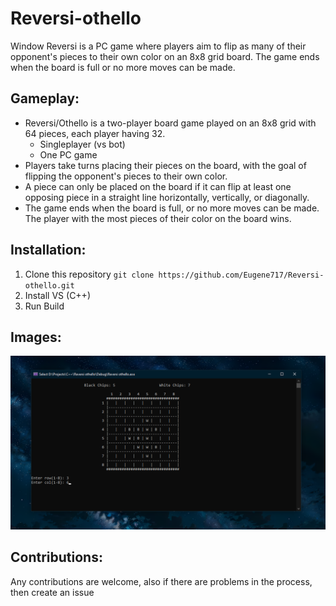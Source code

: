 # Reversi-othello
Window Reversi is a PC game where players aim to flip as many of their opponent's pieces to their own color on an 8x8 grid board. The game ends when the board is full or no more moves can be made.

## Gameplay:
- Reversi/Othello is a two-player board game played on an 8x8 grid with 64 pieces, each player having 32.
  - Singleplayer (vs bot)
  - One PC game
- Players take turns placing their pieces on the board, with the goal of flipping the opponent's pieces to their own color.
- A piece can only be placed on the board if it can flip at least one opposing piece in a straight line horizontally, vertically, or diagonally.
- The game ends when the board is full, or no more moves can be made. The player with the most pieces of their color on the board wins.

## Installation:
1. Clone this repository `git clone https://github.com/Eugene717/Reversi-othello.git`
2. Install VS (C++)
4. Run Build

## Images:
![Example Sea Battle Image](https://raw.githubusercontent.com/Eugene717/Reversi-othello/master/assets/cover.png)

## Contributions:
Any contributions are welcome, also if there are problems in the process, then create an issue
